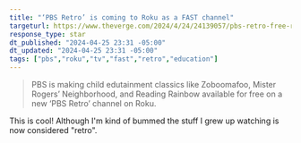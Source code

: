 ```yaml
---
title: "‘PBS Retro’ is coming to Roku as a FAST channel"
targeturl: https://www.theverge.com/2024/4/24/24139057/pbs-retro-free-roku-channel-fast-streaming 
response_type: star
dt_published: "2024-04-25 23:31 -05:00"
dt_updated: "2024-04-25 23:31 -05:00"
tags: ["pbs","roku","tv","fast","retro","education"]
---
```


> PBS is making child edutainment classics like Zoboomafoo, Mister Rogers’ Neighborhood, and Reading Rainbow available for free on a new ‘PBS Retro’ channel on Roku. 

This is cool! Although I'm kind of bummed the stuff I grew up watching is now considered "retro".